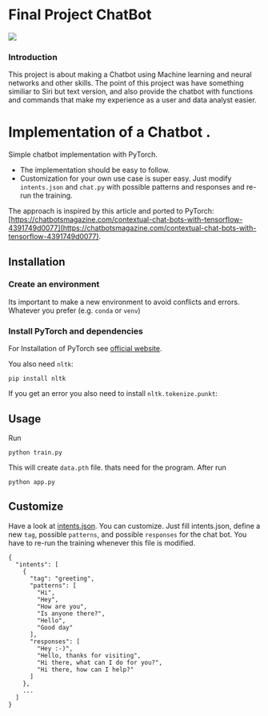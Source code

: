 # Final Project ChatBot

![](images/graph1/../chess.jpeg)


### Introduction
This project is about making a Chatbot using Machine learning and neural networks and other skills. The point of this project was have something similiar to Siri but text version, and also provide the chatbot with functions and commands that make my experience as a user and data analyst easier.


# Implementation of a Chatbot  . 
Simple chatbot implementation with PyTorch. 

- The implementation should be easy to follow.
- Customization for your own use case is super easy. Just modify `intents.json` and `chat.py` with possible patterns and responses and re-run the training.

The approach is inspired by this article and ported to PyTorch: [https://chatbotsmagazine.com/contextual-chat-bots-with-tensorflow-4391749d0077](https://chatbotsmagazine.com/contextual-chat-bots-with-tensorflow-4391749d0077).


## Installation

### Create an environment
Its important to make a new environment to avoid conflicts and errors.
Whatever you prefer (e.g. `conda` or `venv`)

### Install PyTorch and dependencies

For Installation of PyTorch see [official website](https://pytorch.org/).

You also need `nltk`:
 ```console
pip install nltk
 ```

If you get an error you also need to install `nltk.tokenize.punkt`:

## Usage
Run
```console
python train.py
```
This will create `data.pth` file. thats need for the program. After run
```console
python app.py
```
## Customize
Have a look at [intents.json](intents.json). You can customize. Just fill intents.json, define a new `tag`, possible `patterns`, and possible `responses` for the chat bot. You have to re-run the training whenever this file is modified.
```console
{
  "intents": [
    {
      "tag": "greeting",
      "patterns": [
        "Hi",
        "Hey",
        "How are you",
        "Is anyone there?",
        "Hello",
        "Good day"
      ],
      "responses": [
        "Hey :-)",
        "Hello, thanks for visiting",
        "Hi there, what can I do for you?",
        "Hi there, how can I help?"
      ]
    },
    ...
  ]
}
```
